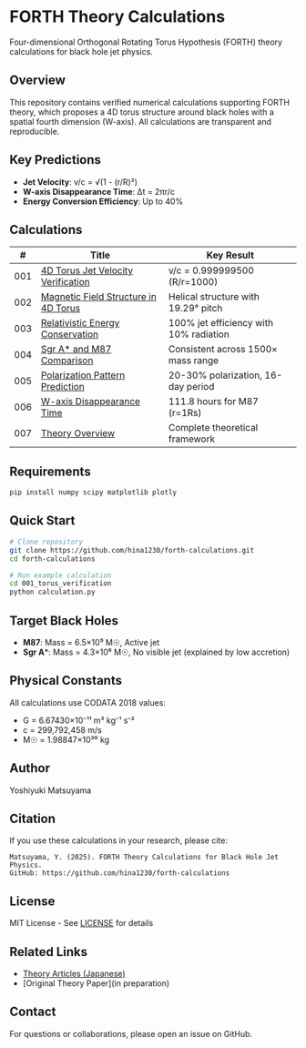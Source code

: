 # FORTH Theory Calculations

Four-dimensional Orthogonal Rotating Torus Hypothesis (FORTH) theory calculations for black hole jet physics.

## Overview

This repository contains verified numerical calculations supporting FORTH theory, which proposes a 4D torus structure around black holes with a spatial fourth dimension (W-axis). All calculations are transparent and reproducible.

## Key Predictions

- **Jet Velocity**: v/c = √(1 - (r/R)²)
- **W-axis Disappearance Time**: Δt = 2πr/c
- **Energy Conversion Efficiency**: Up to 40%

## Calculations

| # | Title | Key Result |
|---|-------|------------|
| 001 | [4D Torus Jet Velocity Verification](./001_torus_verification/) | v/c = 0.999999500 (R/r=1000) |
| 002 | [Magnetic Field Structure in 4D Torus](./002_magnetic_field/) | Helical structure with 19.29° pitch |
| 003 | [Relativistic Energy Conservation](./003_energy_conservation/) | 100% jet efficiency with 10% radiation |
| 004 | [Sgr A* and M87 Comparison](./004_sgr_a_comparison/) | Consistent across 1500× mass range |
| 005 | [Polarization Pattern Prediction](./005_polarization_prediction/) | 20-30% polarization, 16-day period |
| 006 | [W-axis Disappearance Time](./006_disappearance_time/) | 111.8 hours for M87 (r=1Rs) |
| 007 | [Theory Overview](./007_theory_overview/) | Complete theoretical framework |

## Requirements

```bash
pip install numpy scipy matplotlib plotly
```

## Quick Start

```bash
# Clone repository
git clone https://github.com/hina1230/forth-calculations.git
cd forth-calculations

# Run example calculation
cd 001_torus_verification
python calculation.py
```

## Target Black Holes

- **M87**: Mass = 6.5×10⁹ M☉, Active jet
- **Sgr A***: Mass = 4.3×10⁶ M☉, No visible jet (explained by low accretion)

## Physical Constants

All calculations use CODATA 2018 values:
- G = 6.67430×10⁻¹¹ m³ kg⁻¹ s⁻²
- c = 299,792,458 m/s
- M☉ = 1.98847×10³⁰ kg

## Author

Yoshiyuki Matsuyama

## Citation

If you use these calculations in your research, please cite:
```
Matsuyama, Y. (2025). FORTH Theory Calculations for Black Hole Jet Physics.
GitHub: https://github.com/hina1230/forth-calculations
```

## License

MIT License - See [LICENSE](./LICENSE) for details

## Related Links

- [Theory Articles (Japanese)](https://pink-rose.info/forth/)
- [Original Theory Paper](in preparation)

## Contact

For questions or collaborations, please open an issue on GitHub.